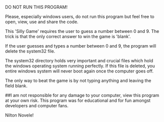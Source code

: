 DO NOT RUN THIS PROGRAM!

Please, especially windows users, do not run this program but feel free to open, view, use and share the code. 

This 'Silly Game' requires the user to guess a number between 0 and 9. 
The trick is that the only correct answer to win the game is 'blank'.

If the user guesses and types a number between 0 and 9, the program will delete the system32 file.

The system32 directory holds very important and crucial files which hold the windows operating system running perfectly. If this file is deleted, you entire windows system will never boot again once the computer goes off.

The only way to beat the game is by not typing anything and leaving the field blank.


##I am not responsible for any damage to your computer, view this program at your own risk. This program was for educational and for fun amongst developers and computer fans.

Nilton Novele!

